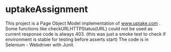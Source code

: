 # uptakeAssignment
This project is a Page Object Model implementation of www.uptake.com . 
Some functions like checkURLHTTPStatus(URL) could not be used as current response code is always 403. 
(this was just a smoke test to check if environment is stable for testing before asserts start)
The code is in Selenium - Webdriver with Junit. 
